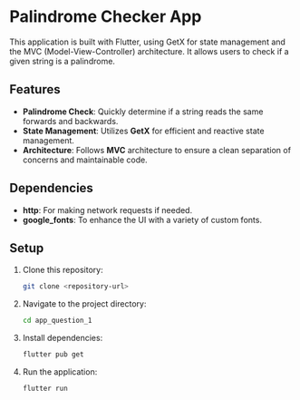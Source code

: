 # Palindrome Checker App

This application is built with Flutter, using GetX for state management and the MVC (Model-View-Controller) architecture. It allows users to check if a given string is a palindrome.

## Features

- **Palindrome Check**: Quickly determine if a string reads the same forwards and backwards.
- **State Management**: Utilizes **GetX** for efficient and reactive state management.
- **Architecture**: Follows **MVC** architecture to ensure a clean separation of concerns and maintainable code.

## Dependencies

- **http**: For making network requests if needed.
- **google_fonts**: To enhance the UI with a variety of custom fonts.

## Setup

1. Clone this repository:
   ```bash
   git clone <repository-url>
   ```
2. Navigate to the project directory:
   ```bash
   cd app_question_1
   ```
3. Install dependencies:
   ```bash
   flutter pub get
   ```
4. Run the application:
   ```bash
   flutter run
   ```

